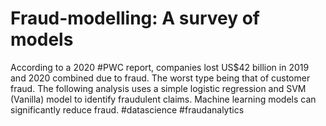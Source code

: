# Fraud-modelling: A survey of models

According to a 2020 #PWC report, companies lost US$42 billion in 2019 and 2020 combined due to fraud. The worst type being that of customer fraud. The following analysis uses a simple logistic regression and SVM (Vanilla) model to identify fraudulent claims. Machine learning models can significantly reduce fraud. #datascience #fraudanalytics 
